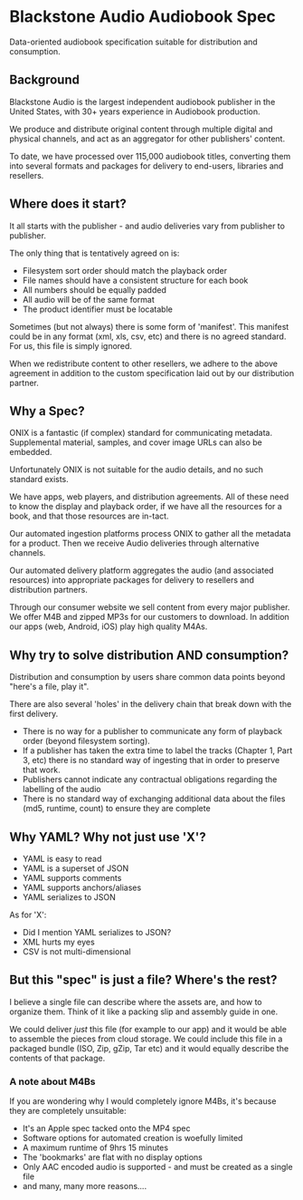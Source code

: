 # Blackstone Audio Audiobook Spec

Data-oriented audiobook specification suitable for distribution and consumption.

## Background

Blackstone Audio is the largest independent audiobook publisher in the United States, with 30+ years experience in Audiobook production.

We produce and distribute original content through multiple digital and physical channels, and act as an aggregator for other publishers' content.

To date, we have processed over 115,000 audiobook titles, converting them into several formats and packages for delivery to end-users, libraries and resellers.

## Where does it start?

It all starts with the publisher - and audio deliveries vary from publisher to publisher.

The only thing that is tentatively agreed on is:

* Filesystem sort order should match the playback order
*  File names should have a consistent structure for each book
*  All numbers should be equally padded
*  All audio will be of the same format
*  The product identifier must be locatable

Sometimes (but not always) there is some form of 'manifest'. This manifest could be in any format (xml, xls, csv, etc) and there is no agreed standard. For us, this file is simply ignored.

When we redistribute content to other resellers, we adhere to the above agreement in addition to the custom specification laid out by our distribution partner.

## Why a Spec?

ONIX is a fantastic (if complex) standard for communicating metadata. Supplemental material, samples, and cover image URLs can also be embedded.

Unfortunately ONIX is not suitable for the audio details, and no such standard exists.

We have apps, web players, and distribution agreements. All of these need to know the display and playback order, if we have all the resources for a book, and that those resources are in-tact.

Our automated ingestion platforms process ONIX to gather all the metadata for a product. Then we receive Audio deliveries through alternative channels.

Our automated delivery platform aggregates the audio (and associated resources) into appropriate packages for delivery to resellers and distribution partners.

Through our consumer website we sell content from every major publisher. We offer M4B and zipped MP3s for our customers to download. In addition our apps (web, Android, iOS) play high quality M4As.

## Why try to solve distribution AND consumption?

Distribution and consumption by users share common data points beyond "here's a file, play it".

There are also several 'holes' in the delivery chain that break down with the first delivery.

* There is no way for a publisher to communicate any form of playback order (beyond filesystem sorting).
* If a publisher has taken the extra time to label the tracks (Chapter 1, Part 3, etc) there is no standard way of ingesting that in order to preserve that work.
* Publishers cannot indicate any contractual obligations regarding the labelling of the audio
* There is no standard way of exchanging additional data about the files (md5, runtime, count) to ensure they are complete

## Why YAML? Why not just use 'X'?

* YAML is easy to read
* YAML is a superset of JSON
* YAML supports comments
* YAML supports anchors/aliases
* YAML serializes to JSON

As for 'X':

* Did I mention YAML serializes to JSON?
* XML hurts my eyes
* CSV is not multi-dimensional

## But this "spec" is just a file? Where's the rest?

I believe a single file can describe where the assets are, and how to organize them. Think of it like a packing slip and assembly guide in one.

We could deliver *just* this file (for example to our app) and it would be able to assemble the pieces from cloud storage.
We could include this file in a packaged bundle (ISO, Zip, gZip, Tar etc) and it would equally describe the contents of that package.

### A note about M4Bs
If you are wondering why I would completely ignore M4Bs, it's because they are completely unsuitable:

* It's an Apple spec tacked onto the MP4 spec
* Software options for automated creation is woefully limited
* A maximum runtime of 9hrs 15 minutes
* The 'bookmarks' are flat with no display options
* Only AAC encoded audio is supported - and must be created as a single file
* and many, many more reasons....